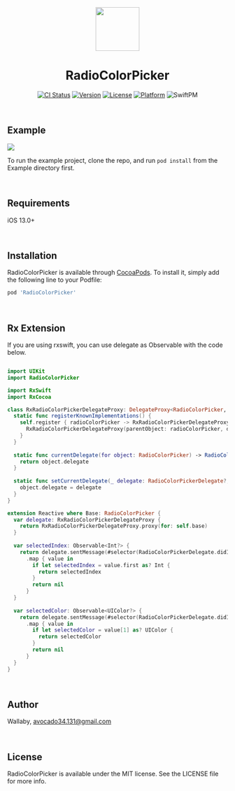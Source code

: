 <div align="center">
  <img src="https://user-images.githubusercontent.com/63496607/215957086-5882c876-b827-4e5e-af8d-2ecc0c673876.png" width="100">
  <h1>RadioColorPicker</h1>
 
  [![CI Status](https://img.shields.io/travis/SunneyG/RadioColorPicker.svg?style=flat)](https://travis-ci.org/SunneyG/RadioColorPicker)
  [![Version](https://img.shields.io/cocoapods/v/RadioColorPicker.svg?style=flat)](https://cocoapods.org/pods/RadioColorPicker)
  [![License](https://img.shields.io/cocoapods/l/RadioColorPicker.svg?style=flat)](https://cocoapods.org/pods/RadioColorPicker)
  [![Platform](https://img.shields.io/cocoapods/p/RadioColorPicker.svg?style=flat)](https://cocoapods.org/pods/RadioColorPicker)
  ![SwiftPM](https://img.shields.io/badge/SPM-supported-DE5C43.svg?style=flat)
</div>

</br>

## Example

<img src="https://user-images.githubusercontent.com/63496607/209635046-3a2dfe9b-32bb-4523-9d19-ef49cfab4664.gif"></img>


To run the example project, clone the repo, and run `pod install` from the Example directory first.

</br>

## Requirements

iOS 13.0+

</br>

## Installation
RadioColorPicker is available through [CocoaPods](https://cocoapods.org). To install
it, simply add the following line to your Podfile:

```ruby
pod 'RadioColorPicker'
```

</br>

## Rx Extension
If you are using rxswift, you can use delegate as Observable with the code below.
```swift

import UIKit
import RadioColorPicker

import RxSwift
import RxCocoa

class RxRadioColorPickerDelegateProxy: DelegateProxy<RadioColorPicker, RadioColorPickerDelegate>, DelegateProxyType, RadioColorPickerDelegate {
  static func registerKnownImplementations() {
    self.register { radioColorPicker -> RxRadioColorPickerDelegateProxy in
      RxRadioColorPickerDelegateProxy(parentObject: radioColorPicker, delegateProxy: self)
    }
  }
  
  static func currentDelegate(for object: RadioColorPicker) -> RadioColorPickerDelegate? {
    return object.delegate
  }
  
  static func setCurrentDelegate(_ delegate: RadioColorPickerDelegate?, to object: RadioColorPicker) {
    object.delegate = delegate
  }
}

extension Reactive where Base: RadioColorPicker {
  var delegate: RxRadioColorPickerDelegateProxy {
    return RxRadioColorPickerDelegateProxy.proxy(for: self.base)
  }
  
  var selectedIndex: Observable<Int?> {
    return delegate.sentMessage(#selector(RadioColorPickerDelegate.didItemSelected(index:color:)))
      .map { value in
        if let selectedIndex = value.first as? Int {
          return selectedIndex
        }
        return nil
      }
  }
  
  var selectedColor: Observable<UIColor?> {
    return delegate.sentMessage(#selector(RadioColorPickerDelegate.didItemSelected(index:color:)))
      .map { value in
        if let selectedColor = value[1] as? UIColor {
          return selectedColor
        }
        return nil
      }
  }
}

```

</br>

## Author

Wallaby, avocado34.131@gmail.com

</br>

## License

RadioColorPicker is available under the MIT license. See the LICENSE file for more info.
